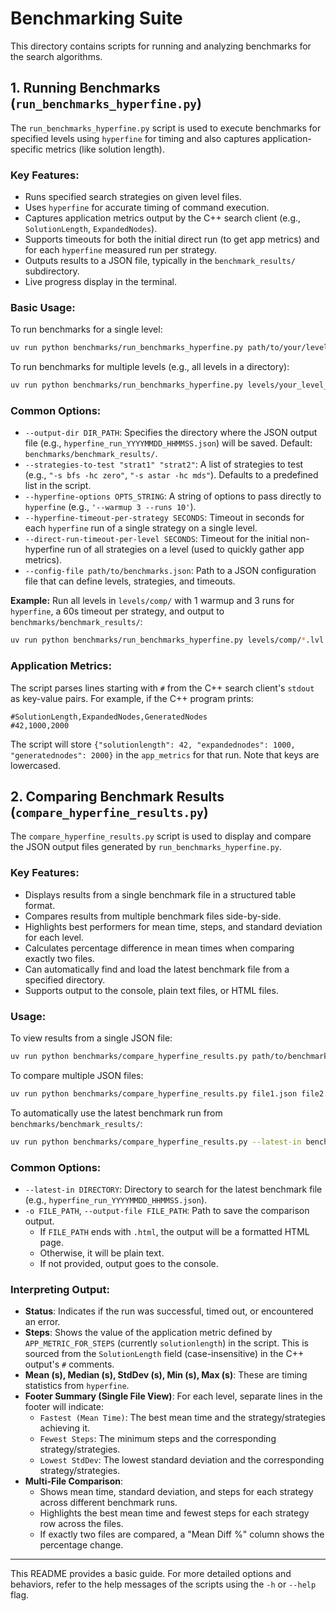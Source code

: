 # Benchmarking Suite

This directory contains scripts for running and analyzing benchmarks for the search algorithms.

## 1. Running Benchmarks (`run_benchmarks_hyperfine.py`)

The `run_benchmarks_hyperfine.py` script is used to execute benchmarks for specified levels using `hyperfine` for timing and also captures application-specific metrics (like solution length).

### Key Features:
- Runs specified search strategies on given level files.
- Uses `hyperfine` for accurate timing of command execution.
- Captures application metrics output by the C++ search client (e.g., `SolutionLength`, `ExpandedNodes`).
- Supports timeouts for both the initial direct run (to get app metrics) and for each `hyperfine` measured run per strategy.
- Outputs results to a JSON file, typically in the `benchmark_results/` subdirectory.
- Live progress display in the terminal.

### Basic Usage:

To run benchmarks for a single level:
```bash
uv run python benchmarks/run_benchmarks_hyperfine.py path/to/your/level.lvl [options]
```

To run benchmarks for multiple levels (e.g., all levels in a directory):
```bash
uv run python benchmarks/run_benchmarks_hyperfine.py levels/your_level_dir/*.lvl [options]
```

### Common Options:
-   `--output-dir DIR_PATH`: Specifies the directory where the JSON output file (e.g., `hyperfine_run_YYYYMMDD_HHMMSS.json`) will be saved. Default: `benchmarks/benchmark_results/`.
-   `--strategies-to-test "strat1" "strat2"`: A list of strategies to test (e.g., `"-s bfs -hc zero"`, `"-s astar -hc mds"`). Defaults to a predefined list in the script.
-   `--hyperfine-options OPTS_STRING`: A string of options to pass directly to `hyperfine` (e.g., `'--warmup 3 --runs 10'`).
-   `--hyperfine-timeout-per-strategy SECONDS`: Timeout in seconds for each `hyperfine` run of a single strategy on a single level.
-   `--direct-run-timeout-per-level SECONDS`: Timeout for the initial non-hyperfine run of all strategies on a level (used to quickly gather app metrics).
-   `--config-file path/to/benchmarks.json`: Path to a JSON configuration file that can define levels, strategies, and timeouts.

**Example:** Run all levels in `levels/comp/` with 1 warmup and 3 runs for `hyperfine`, a 60s timeout per strategy, and output to `benchmarks/benchmark_results/`:
```bash
uv run python benchmarks/run_benchmarks_hyperfine.py levels/comp/*.lvl --hyperfine-options '--warmup 1 --runs 3' --hyperfine-timeout-per-strategy 60 --output-dir benchmarks/benchmark_results/
```

### Application Metrics:
The script parses lines starting with `#` from the C++ search client's `stdout` as key-value pairs. For example, if the C++ program prints:
```
#SolutionLength,ExpandedNodes,GeneratedNodes
#42,1000,2000
```
The script will store `{"solutionlength": 42, "expandednodes": 1000, "generatednodes": 2000}` in the `app_metrics` for that run. Note that keys are lowercased.

## 2. Comparing Benchmark Results (`compare_hyperfine_results.py`)

The `compare_hyperfine_results.py` script is used to display and compare the JSON output files generated by `run_benchmarks_hyperfine.py`.

### Key Features:
-   Displays results from a single benchmark file in a structured table format.
-   Compares results from multiple benchmark files side-by-side.
-   Highlights best performers for mean time, steps, and standard deviation for each level.
-   Calculates percentage difference in mean times when comparing exactly two files.
-   Can automatically find and load the latest benchmark file from a specified directory.
-   Supports output to the console, plain text files, or HTML files.

### Usage:

To view results from a single JSON file:
```bash
uv run python benchmarks/compare_hyperfine_results.py path/to/benchmark_file.json [options]
```

To compare multiple JSON files:
```bash
uv run python benchmarks/compare_hyperfine_results.py file1.json file2.json ... [options]
```

To automatically use the latest benchmark run from `benchmarks/benchmark_results/`:
```bash
uv run python benchmarks/compare_hyperfine_results.py --latest-in benchmarks/benchmark_results/ [options]
```

### Common Options:
-   `--latest-in DIRECTORY`: Directory to search for the latest benchmark file (e.g., `hyperfine_run_YYYYMMDD_HHMMSS.json`).
-   `-o FILE_PATH`, `--output-file FILE_PATH`: Path to save the comparison output.
    -   If `FILE_PATH` ends with `.html`, the output will be a formatted HTML page.
    -   Otherwise, it will be plain text.
    -   If not provided, output goes to the console.

### Interpreting Output:
-   **Status**: Indicates if the run was successful, timed out, or encountered an error.
-   **Steps**: Shows the value of the application metric defined by `APP_METRIC_FOR_STEPS` (currently `solutionlength`) in the script. This is sourced from the `SolutionLength` field (case-insensitive) in the C++ output's `#` comments.
-   **Mean (s), Median (s), StdDev (s), Min (s), Max (s)**: These are timing statistics from `hyperfine`.
-   **Footer Summary (Single File View)**: For each level, separate lines in the footer will indicate:
    -   `Fastest (Mean Time)`: The best mean time and the strategy/strategies achieving it.
    -   `Fewest Steps`: The minimum steps and the corresponding strategy/strategies.
    -   `Lowest StdDev`: The lowest standard deviation and the corresponding strategy/strategies.
-   **Multi-File Comparison**:
    -   Shows mean time, standard deviation, and steps for each strategy across different benchmark runs.
    -   Highlights the best mean time and fewest steps for each strategy row across the files.
    -   If exactly two files are compared, a "Mean Diff %" column shows the percentage change.

---
This README provides a basic guide. For more detailed options and behaviors, refer to the help messages of the scripts using the `-h` or `--help` flag.
